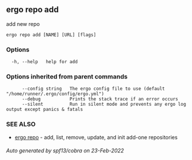 ## ergo repo add

add new repo

```
ergo repo add [NAME] [URL] [flags]
```

### Options

```
  -h, --help   help for add
```

### Options inherited from parent commands

```
      --config string   The ergo config file to use (default "/home/runner/.ergo/config/ergo.yml")
      --debug           Prints the stack trace if an error occurs
      --silent          Run in silent mode and prevents any ergo log output except panics & fatals
```

### SEE ALSO

* [ergo repo](ergo_repo.md)	 - add, list, remove, update, and init add-one repositories

###### Auto generated by spf13/cobra on 23-Feb-2022
